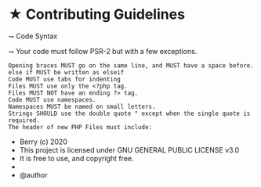 # ★ Contributing Guidelines
⇁ Code Syntax

⇁ Your code must follow PSR-2 but with a few exceptions.

    Opening braces MUST go on the same line, and MUST have a space before.
    else if MUST be written as elseif
    Code MUST use tabs for indenting
    Files MUST use only the <?php tag.
    Files MUST NOT have an ending ?> tag.
    Code MUST use namespaces.
    Namespaces MUST be named on small letters.
    Strings SHOULD use the double quote " except when the single quote is required.
    The header of new PHP Files must include:


 * Berry (c) 2020
 * This project is licensed under GNU GENERAL PUBLIC LICENSE v3.0
 * It is free to use, and copyright free.
 * 
 * @author <HYDROBOAT-STUDIOS>
 

